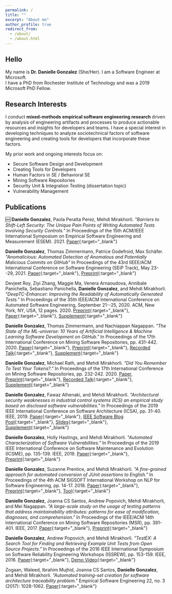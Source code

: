```yaml
---
permalink: /
title: ""
excerpt: "About me"
author_profile: true
redirect_from: 
  - /about/
  - /about.html
---
```

## Hello
My name is **Dr. Danielle Gonzalez** (She/Her). I am a Software Engineer at Microsoft. <br>
I have a PhD from Rochester Institute of Technology and was a 2019 Microsoft PhD Fellow.

## Research Interests
I conduct **mixed-methods empirical software engineering research** driven by analysis of engineering artifacts and processes to produce actionable resources and insights for developers and teams. I have a special interest in developing techniques to analyze sociotechnical factors of software engineering and creating tools for developers that incorporate these factors. 

My prior work and ongoing interests focus on:
 - Secure Software Design and Development
 - Creating Tools for Developers
 - Human Factors in SE / Behavioral SE
 - Mining Software Repositories
 - Security Unit & Integration Testing (dissertation topic)
 - Vulnerability Management

## Publications
:new: **Danielle Gonzalez**, Paola Peralta Perez, Mehdi Mirakhorli. *"Barriers to Shift-Left Security: The Unique Pain Points of Writing Automated Tests Involving Security Controls."* In Proceedings of the 15th ACM/IEEE International Symposium on Empirical Software Engineering and Measurement (ESEM). 2021. [Paper](https://doi.org/10.1145/3475716.3475786){:target="_blank"}

**Danielle Gonzalez**, Thomas Zimmermann,
Patrice Godefroid, Max Schäfer. *"Anomalicious: Automated Detection of
Anomalous and Potentially Malicious Commits on GitHub\"* In Proceedings of the 43rd IIEEE/ACM International Conference on Software
Engineering (SEiP Track), May 23--29, 2021. [Paper](https://doi.org/10.1109/ICSE-SEIP52600.2021.00035){:target="_blank"}, [Preprint](https://arxiv.org/abs/2103.03846){:target="_blank"}

Devjeet Roy, Ziyi Zhang, Maggie Ma, Venera
Arnaoudova, Annibale Panichella, Sebastiano Panichella, **Danielle
Gonzalez**, and Mehdi Mirakhorli. *"DeepTC-Enhancer: Improving the
Readability of Automatically Generated Tests.\"* In Proceedings of the 35th IEEE/ACM
International Conference on Automated Software Engineering, September
21--25, 2020. ACM, New York, NY, USA, 12 pages. 2020. [Preprint](http://veneraarnaoudova.com/wp-content/uploads/2020/09/2020-ASE-PREPRINT-DeepTC-Enhancer-Improving-the-Readability-of-Automatically-Generated-Tests.pdf){:target="_blank"}, [Paper](https://ieeexplore.ieee.org/document/9285992){:target="_blank"}, [Supplement](https://github.com/devjeetr/DeepTC-Enhancer-Improving-the-Readability-of-Automatically-Generated-Tests){:target="_blank"}

**Danielle Gonzalez**, Thomas
Zimmermann, and Nachiappan Nagappan. *"The State of the ML-universe: 10
Years of Artificial Intelligence & Machine Learning Software Development
on GitHub.\"* In Proceedings of the 17th International Conference on
Mining Software Repositories, pp. 431-442. 2020. [Paper](https://doi.org/10.1145/3379597.3387473){:target="_blank"}, [Preprint](https://www.microsoft.com/en-us/research/publication/the-state-of-the-ml-universe-10-years-of-artificial-intelligence-machine-learning-software-development-on-github/){:target="_blank"}, [Recorded Talk](https://www.youtube.com/watch?v=rliaasVNzB0){:target="_blank"}, [Supplement](https://doi.org/10.5281/zenodo.3722450){:target="_blank"}

**Danielle Gonzalez**, Michael Rath,
and Mehdi Mirakhorli. *"Did You Remember To Test Your Tokens?.\"* In
Proceedings of the 17th International Conference on Mining Software
Repositories, pp. 232-242. 2020. [Paper](https://doi.org/10.1145/3379597.3387471), [Preprint](https://arxiv.org/abs/2006.14553){:target="_blank"}, [Recorded Talk](https://www.youtube.com/watch?v=DKzZ_VJ9ELs){:target="_blank"}, [Supplement](https://doi.org/10.5281/zenodo.3722631){:target="_blank"}

**Danielle Gonzalez**, Fawaz Alhenaki, and
Mehdi Mirakhorli. *"Architectural security weaknesses in industrial
control systems (ICS) an empirical study based on disclosed software
vulnerabilities.\"* In Proceedings of the 2019 IEEE International Conference on Software
Architecture (ICSA), pp. 31-40. IEEE, 2019. [Paper](https://doi.org/10.1109/icsa.2019.00012){:target="_blank"}, [IEEE Software Blog Post](http://blog.ieeesoftware.org/2019/01/architectural-security-weaknesses-in.html){:target="_blank"}, [Slides](https://www.slideshare.net/DanielleGonzalez25/icsa-2019-architectural-security-weaknesses-in-industrial-control-systems-138619072){:target="_blank"}, [Supplement](https://zenodo.org/record/3726261){:target="_blank"}

**Danielle Gonzalez**, Holly Hastings,
and Mehdi Mirakhorli. *"Automated Characterization of Software
Vulnerabilities.\"* In Proceedings of the 2019 IEEE International Conference on Software
Maintenance and Evolution (ICSME), pp. 135-139. IEEE, 2019. [Paper](https://doi.org/10.1109/icsme.2019.00023){:target="_blank"}, [Preprint](https://arxiv.org/abs/1909.13693){:target="_blank"}

**Danielle Gonzalez**, Suzanne
Prentice, and Mehdi Mirakhorli. *"A fine-grained approach for automated
conversion of JUnit assertions to English.\"* In Proceedings of the 4th
ACM SIGSOFT International Workshop on NLP for Software Engineering, pp.
14-17. 2018. [Paper](https://doi.org/10.1145/3283812.3283819){:target="_blank"}, [Preprint](https://arxiv.org/abs/1811.05005){:target="_blank"}, [Tool](https://doi.org/10.5281/zenodo.1482013){:target="_blank"}

**Danielle Gonzalez**, Joanna CS Santos,
Andrew Popovich, Mehdi Mirakhorli, and Mei Nagappan. *"A large-scale
study on the usage of testing patterns that address maintainability
attributes: patterns for ease of modification, diagnoses, and
comprehension.\"* In Proceedings of the IEEE/ACM 14th International Conference on
Mining Software Repositories (MSR), pp. 391-401. IEEE, 2017. [Paper](https://doi.org/10.1109/msr.2017.8){:target="_blank"}, [Preprint](https://arxiv.org/pdf/1704.08412){:target="_blank"}

**Danielle Gonzalez**, Andrew
Popovich, and Mehdi Mirakhorli. *"TestEX: A Search Tool for Finding and
Retrieving Example Unit Tests from Open Source Projects.\"* In Proceedings of the 2016 IEEE
International Symposium on Software Reliability Engineering Workshops
(ISSREW), pp. 153-159. IEEE, 2016. [Paper](https://doi.org/10.1109/issrew.2016.41){:target="_blank"}, [Demo Video](https://www.youtube.com/watch?v=KHy1Yo33Dj4){:target="_blank"}

Zogaan, Waleed, Ibrahim Mujhid, Joanna
CS Santos, **Danielle Gonzalez**, and Mehdi Mirakhorli. *"Automated
training-set creation for software architecture traceability problem.\"*
Empirical Software Engineering 22, no. 3 (2017): 1028-1062. [Paper](https://doi.org/10.1007/s10664-016-9476-y){:target="_blank"}
